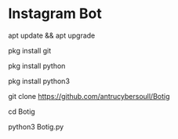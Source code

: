 # Instagram Bot



apt update && apt upgrade

pkg install git 

pkg install python

pkg install python3

git clone https://github.com/antrucybersoull/Botig

cd Botig

python3 Botig.py
